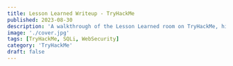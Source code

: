 ```yaml
---
title: Lesson Learned Writeup - TryHackMe
published: 2023-08-30
description: 'A walkthrough of the Lesson Learned room on TryHackMe, highlighting risks of unplanned SQL injection attempts and basic exploitation.'
image: './cover.jpg'
tags: [TryHackMe, SQLi, WebSecurity]
category: 'TryHackMe'
draft: false
---
```

